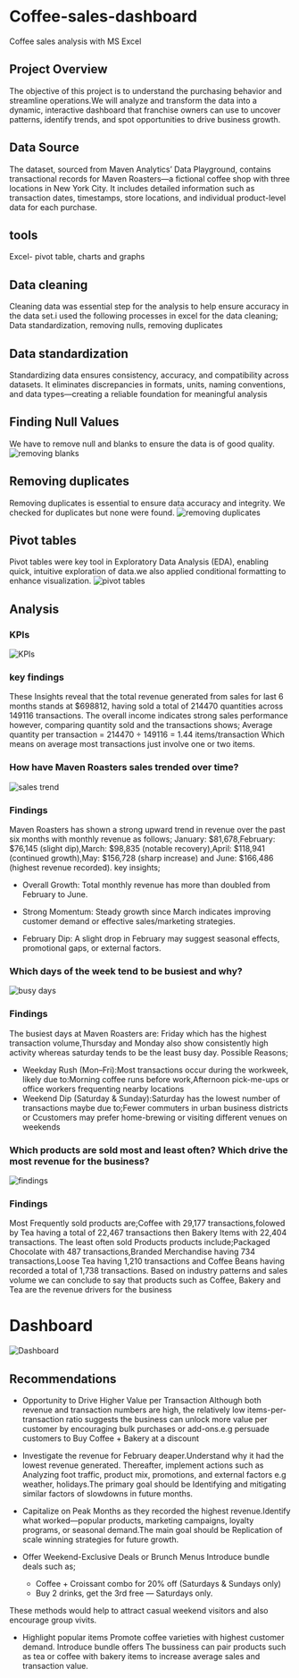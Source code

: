 # Coffee-sales-dashboard
Coffee sales analysis with MS Excel

## Project Overview
The objective of this project is to understand the purchasing behavior and streamline operations.We will analyze and transform the data into a dynamic, interactive dashboard that franchise owners can use to uncover patterns, identify trends, and spot opportunities to drive business growth.

## Data Source
The dataset, sourced from Maven Analytics’ Data Playground, contains transactional records for Maven Roasters—a fictional coffee shop with three locations in New York City. It includes detailed information such as transaction dates, timestamps, store locations, and individual product-level data for each purchase.

## tools
Excel- pivot table, charts and graphs

## Data cleaning
Cleaning data was essential step for the analysis to help ensure accuracy in the data set.i used the following processes in excel for the data cleaning;
Data standardization, removing nulls, removing duplicates

## Data standardization
Standardizing data ensures consistency, accuracy, and compatibility across datasets. It eliminates discrepancies in formats, units, naming conventions, and data types—creating a reliable foundation for meaningful analysis

## Finding Null Values
We have to remove null and blanks to ensure the data is of good quality.
![removing blanks](https://github.com/user-attachments/assets/cbf849e5-3c2d-4cd8-be51-d5bf81e4d6b2)


## Removing duplicates
Removing duplicates is essential to ensure data accuracy and integrity. We checked for duplicates but none were found.
![removing duplicates](https://github.com/user-attachments/assets/7bcd9531-731f-4187-9c20-dc1e4d741ce2)

## Pivot tables
Pivot tables were key tool in Exploratory Data Analysis (EDA), enabling quick, intuitive exploration of data.we also applied conditional formatting to enhance visualization. 
![pivot tables](https://github.com/user-attachments/assets/7d4088bd-723f-4625-b45d-901bc6bc5de4)


## Analysis
### KPIs
![KPIs](https://github.com/user-attachments/assets/6f50d5ab-6962-4734-b481-0dc0b7895e1d)

### key findings
These Insights reveal that the total revenue generated from sales for last 6 months stands at $698812, having sold a total of 214470 quantities across 149116 transactions. The overall income indicates strong sales performance however, comparing quantity sold and the transactions shows;
Average quantity per transaction = 214470 ÷ 149116 = 1.44 items/transaction
Which means on average most transactions just involve one or two items.


### How have Maven Roasters sales trended over time?
![sales trend](https://github.com/user-attachments/assets/0f21a8c2-8e6a-4569-86f0-6f4f4a1ad158)

### Findings
Maven Roasters has shown a strong upward trend in revenue over the past six months with monthly revenue as follows;
January: $81,678,February: $76,145 (slight dip),March: $98,835 (notable recovery),April: $118,941 (continued growth),May: $156,728 (sharp increase) and June: $166,486 (highest revenue recorded).
key insights;
 - Overall Growth: Total monthly revenue has more than doubled from February to June.

 - Strong Momentum: Steady growth since March indicates improving customer demand or effective sales/marketing strategies.

 - February Dip: A slight drop in February may suggest seasonal effects, promotional gaps, or external factors.
   


### Which days of the week tend to be busiest and why?
![busy days](https://github.com/user-attachments/assets/1d7e2c57-12fc-421b-928c-f6b3cb149a2c)

### Findings
The busiest days at Maven Roasters are:
Friday which has the highest transaction volume,Thursday and Monday also show consistently high activity whereas saturday tends to be the least busy day.
Possible Reasons;
- Weekday Rush (Mon–Fri):Most transactions occur during the workweek, likely due to:Morning coffee runs before work,Afternoon pick-me-ups or office workers frequenting nearby locations
- Weekend Dip (Saturday & Sunday):Saturday has the lowest number of transactions maybe due to;Fewer commuters in urban business districts or Ccustomers may prefer home-brewing or visiting different venues on weekends

  

### Which products are sold most and least often? Which drive the most revenue for the business?
![findings](https://github.com/user-attachments/assets/be2cdcca-84e6-4bc4-a705-d40ca327051d)

### Findings
Most Frequently sold products are;Coffee with 29,177 transactions,folowed by Tea having a total of 22,467 transactions then Bakery Items with 22,404 transactions.
The least often sold Products products include;Packaged Chocolate with 487 transactions,Branded Merchandise having 734 transactions,Loose Tea having 1,210 transactions and Coffee Beans having recorded a total of 1,738 transactions.
Based on industry patterns and sales volume we can conclude to say that products such as Coffee, Bakery and Tea are the revenue drivers for the business

# Dashboard
![Dashboard](https://github.com/user-attachments/assets/1fe5abb4-7402-40df-987a-847425db3a93)

## Recommendations
- Opportunity to Drive Higher Value per Transaction
Although both revenue and transaction numbers are high, the relatively low items-per-transaction ratio suggests the business can unlock more value per customer by encouraging bulk purchases or add-ons.e.g persuade customers to Buy Coffee + Bakery at a discount

- Investigate the revenue for February deaper.Understand why it had the lowest revenue generated. Thereafter, implement actions such as Analyzing foot traffic, product mix, promotions, and external factors e.g weather, holidays.The primary goal should be Identifying and mitigating similar factors of slowdowns in future months.

- Capitalize on Peak Months as they recorded the highest revenue.Identify what worked—popular products, marketing campaigns, loyalty programs, or seasonal demand.The main goal should be Replication of scale winning strategies for future growth.
  
- Offer Weekend-Exclusive Deals or Brunch Menus
Introduce bundle deals such as;
   - Coffee + Croissant combo for 20% off (Saturdays & Sundays only)
   - Buy 2 drinks, get the 3rd free — Saturdays only.
     
These methods would help to attract casual weekend visitors and also encourage group vivits.

- Highlight popular items
Promote coffee varieties with highest customer demand.
Introduce bundle offers
The bussiness can pair products such as tea or coffee with bakery items to increase average sales and transaction value.


